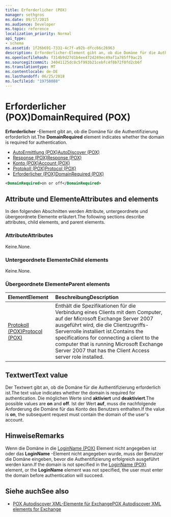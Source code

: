 ```yaml
---
title: Erforderlicher (POX)
manager: sethgros
ms.date: 09/17/2015
ms.audience: Developer
ms.topic: reference
localization_priority: Normal
api_type:
- schema
ms.assetid: 1f26b691-7331-4c7f-a92b-dfcc66c26963
description: Erforderlicher-Element gibt an, ob die Domäne für die Authentifizierung erforderlich ist.
ms.openlocfilehash: f314b9d27d1b4ee472d249ec49af1a785ff9ac25
ms.sourcegitcommit: 34041125dc8c5f993b21cebfc4f8b72f0fd2cb6f
ms.translationtype: MT
ms.contentlocale: de-DE
ms.lasthandoff: 06/25/2018
ms.locfileid: "19758088"
---
```

# <a name="domainrequired-pox"></a><span data-ttu-id="309e7-103">Erforderlicher (POX)</span><span class="sxs-lookup"><span data-stu-id="309e7-103">DomainRequired (POX)</span></span>

<span data-ttu-id="309e7-104">**Erforderlicher** -Element gibt an, ob die Domäne für die Authentifizierung erforderlich ist.</span><span class="sxs-lookup"><span data-stu-id="309e7-104">The **DomainRequired** element indicates whether the domain is required for authentication.</span></span> 
  
- [<span data-ttu-id="309e7-105">AutoErmittlung (POX)</span><span class="sxs-lookup"><span data-stu-id="309e7-105">AutoDiscover (POX)</span></span>](autodiscover-pox.md)  
- [<span data-ttu-id="309e7-106">Response (POX)</span><span class="sxs-lookup"><span data-stu-id="309e7-106">Response (POX)</span></span>](response-pox.md) 
- [<span data-ttu-id="309e7-107">Konto (POX)</span><span class="sxs-lookup"><span data-stu-id="309e7-107">Account (POX)</span></span>](account-pox.md)  
- [<span data-ttu-id="309e7-108">Protokoll (POX)</span><span class="sxs-lookup"><span data-stu-id="309e7-108">Protocol (POX)</span></span>](protocol-pox.md)  
- [<span data-ttu-id="309e7-109">Erforderlicher (POX)</span><span class="sxs-lookup"><span data-stu-id="309e7-109">DomainRequired (POX)</span></span>](domainrequired-pox.md)
  
```xml
<DomainRequired>on or off</DomainRequired>
```

## <a name="attributes-and-elements"></a><span data-ttu-id="309e7-110">Attribute und Elemente</span><span class="sxs-lookup"><span data-stu-id="309e7-110">Attributes and elements</span></span>

<span data-ttu-id="309e7-111">In den folgenden Abschnitten werden Attribute, untergeordnete und übergeordnete Elemente erläutert.</span><span class="sxs-lookup"><span data-stu-id="309e7-111">The following sections describe attributes, child elements, and parent elements.</span></span>
  
### <a name="attributes"></a><span data-ttu-id="309e7-112">Attribute</span><span class="sxs-lookup"><span data-stu-id="309e7-112">Attributes</span></span>

<span data-ttu-id="309e7-113">Keine.</span><span class="sxs-lookup"><span data-stu-id="309e7-113">None.</span></span>
  
### <a name="child-elements"></a><span data-ttu-id="309e7-114">Untergeordnete Elemente</span><span class="sxs-lookup"><span data-stu-id="309e7-114">Child elements</span></span>

<span data-ttu-id="309e7-115">Keine.</span><span class="sxs-lookup"><span data-stu-id="309e7-115">None.</span></span>
  
### <a name="parent-elements"></a><span data-ttu-id="309e7-116">Übergeordnete Elemente</span><span class="sxs-lookup"><span data-stu-id="309e7-116">Parent elements</span></span>

|<span data-ttu-id="309e7-117">**Element**</span><span class="sxs-lookup"><span data-stu-id="309e7-117">**Element**</span></span>|<span data-ttu-id="309e7-118">**Beschreibung**</span><span class="sxs-lookup"><span data-stu-id="309e7-118">**Description**</span></span>|
|:-----|:-----|
|[<span data-ttu-id="309e7-119">Protokoll (POX)</span><span class="sxs-lookup"><span data-stu-id="309e7-119">Protocol (POX)</span></span>](protocol-pox.md) <br/> |<span data-ttu-id="309e7-120">Enthält die Spezifikationen für die Verbindung eines Clients mit dem Computer, auf der Microsoft Exchange Server 2007 ausgeführt wird, die die Clientzugriffs-Serverrolle installiert ist.</span><span class="sxs-lookup"><span data-stu-id="309e7-120">Contains the specifications for connecting a client to the computer that is running Microsoft Exchange Server 2007 that has the Client Access server role installed.</span></span>  <br/> |
   
## <a name="text-value"></a><span data-ttu-id="309e7-121">Textwert</span><span class="sxs-lookup"><span data-stu-id="309e7-121">Text value</span></span>

<span data-ttu-id="309e7-122">Der Textwert gibt an, ob die Domäne für die Authentifizierung erforderlich ist.</span><span class="sxs-lookup"><span data-stu-id="309e7-122">The text value indicates whether the domain is required for authentication.</span></span> <span data-ttu-id="309e7-123">Die möglichen Werte sind **aktiviert** und **deaktiviert**.</span><span class="sxs-lookup"><span data-stu-id="309e7-123">The possible values are **on** and **off**.</span></span> <span data-ttu-id="309e7-124">Ist der Wert **auf**, muss die nachfolgende Anforderung die Domäne für das Konto des Benutzers enthalten.</span><span class="sxs-lookup"><span data-stu-id="309e7-124">If the value is **on**, the subsequent request must contain the domain of the user's account.</span></span>
  
## <a name="remarks"></a><span data-ttu-id="309e7-125">Hinweise</span><span class="sxs-lookup"><span data-stu-id="309e7-125">Remarks</span></span>

<span data-ttu-id="309e7-126">Wenn die Domäne in die [LoginName (POX)](loginname-pox.md) Element nicht angegeben ist oder das **LoginName** -Element nicht angegeben wurde, muss der Benutzer die Domäne eingeben, bevor die Authentifizierung erfolgreich ausgeführt werden kann.</span><span class="sxs-lookup"><span data-stu-id="309e7-126">If the domain is not specified in the [LoginName (POX)](loginname-pox.md) element, or the **LoginName** element was not specified, the user must enter the domain before authentication will succeed.</span></span> 
  
## <a name="see-also"></a><span data-ttu-id="309e7-127">Siehe auch</span><span class="sxs-lookup"><span data-stu-id="309e7-127">See also</span></span>

- [<span data-ttu-id="309e7-128">POX Autodiscover XML-Elemente für Exchange</span><span class="sxs-lookup"><span data-stu-id="309e7-128">POX Autodiscover XML elements for Exchange</span></span>](pox-autodiscover-xml-elements-for-exchange.md)

